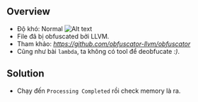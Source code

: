 ## Overview
- Độ khó: Normal
![Alt text](CTF-writeups/SideQuests/waniCTF%202024/rev-home/image.png)
- File đã bị obfuscated bởi LLVM.
- Tham khảo: *https://github.com/obfuscator-llvm/obfuscator*
- Cũng như bài `lambda`, ta không có tool để deobfucate *:)*.
## Solution
- Chạy đến `Processing Completed` rồi check memory là ra.